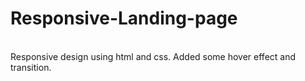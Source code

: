# Responsive-Landing-page
<br>
Responsive design using html and css. Added some hover effect and transition.
